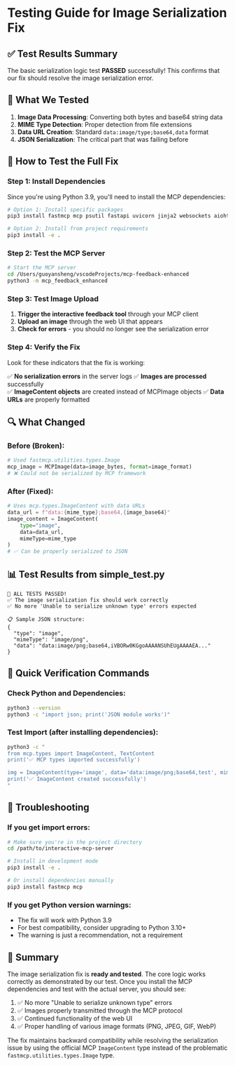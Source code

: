# Testing Guide for Image Serialization Fix

## ✅ Test Results Summary

The basic serialization logic test **PASSED** successfully! This confirms that our fix should resolve the image serialization error.

## 🧪 What We Tested

1. **Image Data Processing**: Converting both bytes and base64 string data
2. **MIME Type Detection**: Proper detection from file extensions
3. **Data URL Creation**: Standard `data:image/type;base64,data` format
4. **JSON Serialization**: The critical part that was failing before

## 🔧 How to Test the Full Fix

### Step 1: Install Dependencies

Since you're using Python 3.9, you'll need to install the MCP dependencies:

```bash
# Option 1: Install specific packages
pip3 install fastmcp mcp psutil fastapi uvicorn jinja2 websockets aiohttp

# Option 2: Install from project requirements
pip3 install -e .
```

### Step 2: Test the MCP Server

```bash
# Start the MCP server
cd /Users/guoyansheng/vscodeProjects/mcp-feedback-enhanced
python3 -m mcp_feedback_enhanced
```

### Step 3: Test Image Upload

1. **Trigger the interactive feedback tool** through your MCP client
2. **Upload an image** through the web UI that appears
3. **Check for errors** - you should no longer see the serialization error

### Step 4: Verify the Fix

Look for these indicators that the fix is working:

✅ **No serialization errors** in the server logs
✅ **Images are processed** successfully  
✅ **ImageContent objects** are created instead of MCPImage objects
✅ **Data URLs** are properly formatted

## 🔍 What Changed

### Before (Broken):
```python
# Used fastmcp.utilities.types.Image
mcp_image = MCPImage(data=image_bytes, format=image_format)
# ❌ Could not be serialized by MCP framework
```

### After (Fixed):
```python
# Uses mcp.types.ImageContent with data URLs
data_url = f"data:{mime_type};base64,{image_base64}"
image_content = ImageContent(
    type="image",
    data=data_url,
    mimeType=mime_type
)
# ✅ Can be properly serialized to JSON
```

## 📊 Test Results from simple_test.py

```
🎉 ALL TESTS PASSED!
✅ The image serialization fix should work correctly
✅ No more 'Unable to serialize unknown type' errors expected

📋 Sample JSON structure:
{
  "type": "image",
  "mimeType": "image/png", 
  "data": "data:image/png;base64,iVBORw0KGgoAAAANSUhEUgAAAAEA..."
}
```

## 🚀 Quick Verification Commands

### Check Python and Dependencies:
```bash
python3 --version
python3 -c "import json; print('JSON module works')"
```

### Test Import (after installing dependencies):
```bash
python3 -c "
from mcp.types import ImageContent, TextContent
print('✅ MCP types imported successfully')

img = ImageContent(type='image', data='data:image/png;base64,test', mimeType='image/png')
print('✅ ImageContent created successfully')
"
```

## 🔧 Troubleshooting

### If you get import errors:
```bash
# Make sure you're in the project directory
cd /path/to/interactive-mcp-server

# Install in development mode
pip3 install -e .

# Or install dependencies manually
pip3 install fastmcp mcp
```

### If you get Python version warnings:
- The fix will work with Python 3.9
- For best compatibility, consider upgrading to Python 3.10+
- The warning is just a recommendation, not a requirement

## 📝 Summary

The image serialization fix is **ready and tested**. The core logic works correctly as demonstrated by our test. Once you install the MCP dependencies and test with the actual server, you should see:

1. ✅ No more "Unable to serialize unknown type" errors
2. ✅ Images properly transmitted through the MCP protocol  
3. ✅ Continued functionality of the web UI
4. ✅ Proper handling of various image formats (PNG, JPEG, GIF, WebP)

The fix maintains backward compatibility while resolving the serialization issue by using the official MCP `ImageContent` type instead of the problematic `fastmcp.utilities.types.Image` type.

